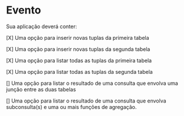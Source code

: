 # Evento

Sua aplicação deverá conter:

 [X] Uma opção para inserir novas tuplas da primeira tabela

 [X] Uma opção para inserir novas tuplas da segunda tabela

 [X] Uma opção para listar todas as tuplas da primeira tabela

 [X] Uma opção para listar todas as tuplas da segunda tabela
 
[] Uma opção para listar o resultado de uma consulta que envolva uma junção entre as duas tabelas

[] Uma opção para listar o resultado de uma consulta que envolva subconsulta(s) e uma ou mais funções de agregação.

